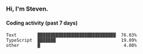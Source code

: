 ### Hi, I'm Steven.

#### Coding activity (past 7 days)
```
Text        ▓▓▓▓▓▓▓▓▓▓▓▓▓▓▓▓▓▓▓▓▓▓▓▓▓▓▓▓▓▓  76.03%
TypeScript  ▓▓▓▓▓▓▓                         19.89%
other       ▓                                4.08%
```
